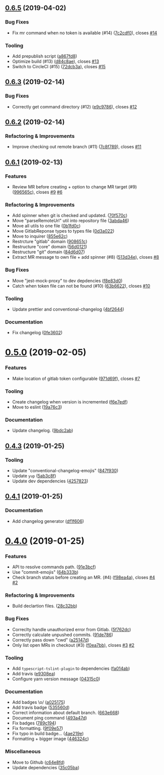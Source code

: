 ## [0.6.5](https://github.com/reservix/laborious/compare/v0.6.3...v0.6.5) (2019-04-02)

### Bug Fixes

- Fix mr command when no token is available (#14) ([7c2cdf0](https://github.com/reservix/laborious/commit/7c2cdf0)), closes [#14](https://github.com/reservix/laborious/issues/14)

### Tooling

- Add prepublish script ([a867fd8](https://github.com/reservix/laborious/commit/a867fd8))
- Optimize build (#13) ([d84c8ae](https://github.com/reservix/laborious/commit/d84c8ae)), closes [#13](https://github.com/reservix/laborious/issues/13)
- Switch to CircleCI (#15) ([72dcb3a](https://github.com/reservix/laborious/commit/72dcb3a)), closes [#15](https://github.com/reservix/laborious/issues/15)

## [0.6.3](https://github.com/reservix/laborious/compare/v0.6.2...v0.6.3) (2019-02-14)

### Bug Fixes

- Correctly get command directory (#12) ([e9c9786](https://github.com/reservix/laborious/commit/e9c9786)), closes [#12](https://github.com/reservix/laborious/issues/12)

## [0.6.2](https://github.com/reservix/laborious/compare/v0.6.1...v0.6.2) (2019-02-14)

### Refactoring & Improvements

- Improve checking out remote branch (#11) ([7c8f789](https://github.com/reservix/laborious/commit/7c8f789)), closes [#11](https://github.com/reservix/laborious/issues/11)

## [0.6.1](https://github.com/reservix/laborious/compare/v0.5.0...v0.6.1) (2019-02-13)

### Features

- Review MR before creating + option to change MR target (#9) ([996565c](https://github.com/reservix/laborious/commit/996565c)), closes [#9](https://github.com/reservix/laborious/issues/9) [#6](https://github.com/reservix/laborious/issues/6)

### Refactoring & Improvements

- Add spinner when git is checked and updated. ([70f570c](https://github.com/reservix/laborious/commit/70f570c))
- Move "parseRemoteUrl" util into repository file ([3abda46](https://github.com/reservix/laborious/commit/3abda46))
- Move all utils to one file ([0b1fd0c](https://github.com/reservix/laborious/commit/0b1fd0c))
- Move GitlabReponse types to types file ([0d3a022](https://github.com/reservix/laborious/commit/0d3a022))
- Move to inquirer ([855e62c](https://github.com/reservix/laborious/commit/855e62c))
- Restrcture "gitlab" domain ([908651c](https://github.com/reservix/laborious/commit/908651c))
- Restructure "core" domain ([56d0121](https://github.com/reservix/laborious/commit/56d0121))
- Restructure "git" domain ([84d6d07](https://github.com/reservix/laborious/commit/84d6d07))
- Extract MR message to own file + add spinner (#8) ([513d34e](https://github.com/reservix/laborious/commit/513d34e)), closes [#8](https://github.com/reservix/laborious/issues/8)

### Bug Fixes

- Move "jest-mock-proxy" to dev depdencies ([f8e83d0](https://github.com/reservix/laborious/commit/f8e83d0))
- Catch when token file can not be found (#10) ([63b6622](https://github.com/reservix/laborious/commit/63b6622)), closes [#10](https://github.com/reservix/laborious/issues/10)

### Tooling

- Update prettier and conventional-changelog ([4bf2644](https://github.com/reservix/laborious/commit/4bf2644))

### Documentation

- Fix changelog ([0fe3602](https://github.com/reservix/laborious/commit/0fe3602))

# [0.5.0](https://github.com/reservix/laborious/compare/v0.4.3...v0.5.0) (2019-02-05)

### Features

- Make location of gitlab token configurable ([971d69f](https://github.com/reservix/laborious/commit/971d69f)), closes [#7](https://github.com/reservix/laborious/issues/7)

### Tooling

- Create changelog when version is incremented ([f6e7edf](https://github.com/reservix/laborious/commit/f6e7edf))
- Move to eslint ([19a76c3](https://github.com/reservix/laborious/commit/19a76c3))

### Documentation

- Update changelog. ([9bdc2ab](https://github.com/reservix/laborious/commit/9bdc2ab))

## [0.4.3](https://github.com/reservix/laborious/compare/v0.4.1...v0.4.3) (2019-01-25)

### Tooling

- Update "conventional-changelog-emojis" ([847f930](https://github.com/reservix/laborious/commit/847f930))
- Update `yup` ([5ab3c8f](https://github.com/reservix/laborious/commit/5ab3c8f))
- Update dev dependencies ([4257823](https://github.com/reservix/laborious/commit/4257823))

## [0.4.1](https://github.com/reservix/laborious/compare/v0.4.0...v0.4.1) (2019-01-25)

### Documentation

- Add changelog generator ([df1f606](https://github.com/reservix/laborious/commit/df1f606))

# [0.4.0](https://github.com/reservix/laborious/compare/c64e8fd...v0.4.0) (2019-01-25)

### Features

- API to resolve commands path. ([91e3bcf](https://github.com/reservix/laborious/commit/91e3bcf))
- Use "commit-emojis" ([64b333b](https://github.com/reservix/laborious/commit/64b333b))
- Check branch status before creating an MR. (#4) ([f98ea4a](https://github.com/reservix/laborious/commit/f98ea4a)), closes [#4](https://github.com/reservix/laborious/issues/4) [#2](https://github.com/reservix/laborious/issues/2)

### Refactoring & Improvements

- Build declartion files. ([28c32bb](https://github.com/reservix/laborious/commit/28c32bb))

### Bug Fixes

- Correclty handle unauthorized error from Gitlab. ([5f762dc](https://github.com/reservix/laborious/commit/5f762dc))
- Correctly calculate unpushed commits. ([91de786](https://github.com/reservix/laborious/commit/91de786))
- Correctly pass down "cwd" ([a25147d](https://github.com/reservix/laborious/commit/a25147d))
- Only list open MRs in checkout (#3) ([f0ea7bb](https://github.com/reservix/laborious/commit/f0ea7bb)), closes [#3](https://github.com/reservix/laborious/issues/3) [#2](https://github.com/reservix/laborious/issues/2)

### Tooling

- Add `typescript-tslint-plugin` to dependencies ([fa014ab](https://github.com/reservix/laborious/commit/fa014ab))
- Add travis ([e9308ea](https://github.com/reservix/laborious/commit/e9308ea))
- Configure yarn version message ([04315c0](https://github.com/reservix/laborious/commit/04315c0))

### Documentation

- Add badges \o/ ([a025175](https://github.com/reservix/laborious/commit/a025175))
- Add travis badge ([535560d](https://github.com/reservix/laborious/commit/535560d))
- Correct information about default branch. ([663e668](https://github.com/reservix/laborious/commit/663e668))
- Document ping command ([493a47d](https://github.com/reservix/laborious/commit/493a47d))
- Fix badges ([789c194](https://github.com/reservix/laborious/commit/789c194))
- Fix formatting. ([9f09e57](https://github.com/reservix/laborious/commit/9f09e57))
- Fix typo in build badge... ([4ae219e](https://github.com/reservix/laborious/commit/4ae219e))
- Formatting + bigger image ([446324c](https://github.com/reservix/laborious/commit/446324c))

### Miscellaneous

- Move to Github ([c64e8fd](https://github.com/reservix/laborious/commit/c64e8fd))
- Update dependencies ([35c05ba](https://github.com/reservix/laborious/commit/35c05ba))
